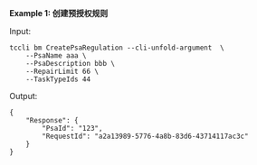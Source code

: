 **Example 1: 创建预授权规则**



Input: 

```
tccli bm CreatePsaRegulation --cli-unfold-argument  \
    --PsaName aaa \
    --PsaDescription bbb \
    --RepairLimit 66 \
    --TaskTypeIds 44
```

Output: 
```
{
    "Response": {
        "PsaId": "123",
        "RequestId": "a2a13989-5776-4a8b-83d6-43714117ac3c"
    }
}
```

